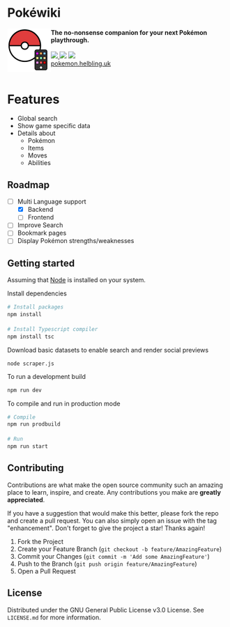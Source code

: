 # Pokéwiki

<img align="left" width="100" height="100" src="./public/favicon.png" style="padding-bottom: 20px;">
<h4>The no-nonsense companion for your next Pokémon playthrough.</h4>
<a href="https://vercel.com/"><img src="https://img.shields.io/badge/vercel-%23000000.svg?style=for-the-badge&logo=vercel&logoColor=white">
<a href="https://github.com/helblingjoel/pokewiki/commits/main"><img src="https://badgen.net/github/commits/helblingjoel/pokewiki/main"></a>
<a href="https://github.com/helblingjoel/pokewiki/commits/main"><img src="https://badgen.net/github/last-commit/helblingjoel/pokewiki/main"></a>
<div/>
<a href="https://pokemon.helbling.uk">pokemon.helbling.uk</a>

</br>

</br>

# Features

- Global search
- Show game specific data
- Details about
  - Pokémon
  - Items
  - Moves
  - Abilities

## Roadmap

- [ ] Multi Language support
  - [x] Backend
  - [ ] Frontend
- [ ] Improve Search
- [ ] Bookmark pages
- [ ] Display Pokémon strengths/weaknesses

## Getting started

Assuming that <a href="https://nodejs.org/en/">Node</a> is installed on your system.

Install dependencies

```sh
# Install packages
npm install

# Install Typescript compiler
npm install tsc
```

Download basic datasets to enable search and render social previews

```
node scraper.js
```

To run a development build

```sh
npm run dev
```

To compile and run in production mode

```sh
# Compile
npm run prodbuild

# Run
npm run start
```

## Contributing

Contributions are what make the open source community such an amazing place to learn, inspire, and create. Any contributions you make are **greatly appreciated**.

If you have a suggestion that would make this better, please fork the repo and create a pull request. You can also simply open an issue with the tag "enhancement".
Don't forget to give the project a star! Thanks again!

1. Fork the Project
2. Create your Feature Branch (`git checkout -b feature/AmazingFeature`)
3. Commit your Changes (`git commit -m 'Add some AmazingFeature'`)
4. Push to the Branch (`git push origin feature/AmazingFeature`)
5. Open a Pull Request

## License

Distributed under the GNU General Public License v3.0 License. See `LICENSE.md` for more information.
